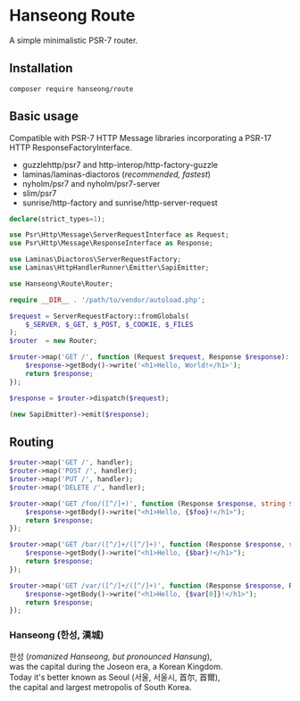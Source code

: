 # Hanseong Route

A simple minimalistic PSR-7 router.

## Installation
```
composer require hanseong/route
```

## Basic usage

Compatible with PSR-7 HTTP Message libraries incorporating a PSR-17 HTTP ResponseFactoryInterface.

 - guzzlehttp/psr7 and http-interop/http-factory-guzzle
 - laminas/laminas-diactoros (*recommended, fastest*)
 - nyholm/psr7 and nyholm/psr7-server
 - slim/psr7
 - sunrise/http-factory and sunrise/http-server-request

```PHP
declare(strict_types=1);

use Psr\Http\Message\ServerRequestInterface as Request;
use Psr\Http\Message\ResponseInterface as Response;

use Laminas\Diactoros\ServerRequestFactory;
use Laminas\HttpHandlerRunner\Emitter\SapiEmitter;

use Hanseong\Route\Router;

require __DIR__ . '/path/to/vendor/autoload.php';

$request = ServerRequestFactory::fromGlobals(
    $_SERVER, $_GET, $_POST, $_COOKIE, $_FILES
);
$router  = new Router;

$router->map('GET /', function (Request $request, Response $response): Response {
    $response->getBody()->write('<h1>Hello, World!</h1>');
    return $response;
});

$response = $router->dispatch($request);

(new SapiEmitter)->emit($response);
```

## Routing
```PHP
$router->map('GET /', handler);
$router->map('POST /', handler);
$router->map('PUT /', handler);
$router->map('DELETE /', handler);
```

```PHP
$router->map('GET /foo/([^/]+)', function (Response $response, string $foo): Response {
    $response->getBody()->write("<h1>Hello, {$foo}!</h1>");
    return $response;
});

$router->map('GET /bar/([^/]+/([^/]+)', function (Response $response, string $foo, string $bar): Response {
    $response->getBody()->write("<h1>Hello, {$bar}!</h1>");
    return $response;
});

$router->map('GET /var/([^/]+/([^/]+)', function (Response $response, Request $request, array $var): Response {
    $response->getBody()->write("<h1>Hello, {$var[0]}!</h1>");
    return $response;
});
```

### Hanseong (한성, 漢城)

한성 (*romanized Hanseong, but pronounced Hansung*),\
was the capital during the Joseon era, a Korean Kingdom.\
Today it's better known as Seoul (서울, 서울시, 首尔, 首爾),\
the capital and largest metropolis of South Korea.